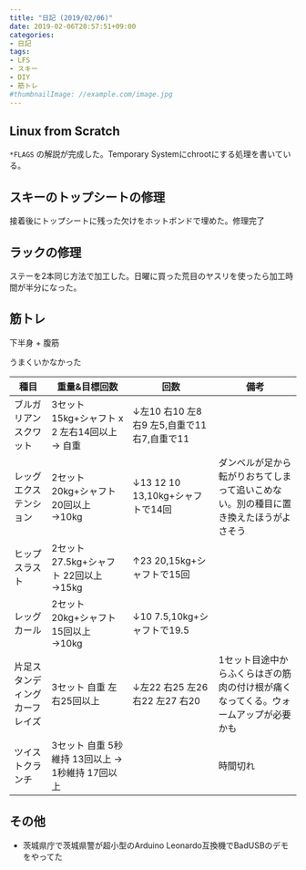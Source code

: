 ```yaml
---
title: "日記 (2019/02/06)"
date: 2019-02-06T20:57:51+09:00
categories:
- 日記
tags:
- LFS
- スキー
- DIY
- 筋トレ
#thumbnailImage: //example.com/image.jpg
---
```


## Linux from Scratch
`*FLAGS` の解説が完成した。Temporary Systemにchrootにする処理を書いている。

## スキーのトップシートの修理
接着後にトップシートに残った欠けをホットボンドで埋めた。修理完了

## ラックの修理
ステーを2本同じ方法で加工した。日曜に買った荒目のヤスリを使ったら加工時間が半分になった。

## 筋トレ
下半身 + 腹筋

うまくいかなかった

| 種目                           | 重量&目標回数                                     | 回数                                          | 備考                                                                                 |
|--------------------------------|---------------------------------------------------|-----------------------------------------------|--------------------------------------------------------------------------------------|
| ブルガリアンスクワット         | 3セット 15kg+シャフト x 2 左右14回以上 → 自重    | ↓左10 右10 左8 右9 左5,自重で11 右7,自重で11 |                                                                                      |
| レッグエクステンション         | 2セット 20kg+シャフト 20回以上 →10kg             | ↓13 12 10 13,10kg+シャフトで14回             | ダンベルが足から転がりおちてしまって追いこめない。別の種目に置き換えたほうがよさそう |
| ヒップスラスト                 | 2セット 27.5kg+シャフト 22回以上 →15kg           | ↑23 20,15kg+シャフトで15回                   |                                                                                      |
| レッグカール                   | 2セット 20kg+シャフト 15回以上 →10kg             | ↓10 7.5,10kg+シャフトで19.5                  |                                                                                      |
| 片足スタンディングカーフレイズ | 3セット 自重 左右25回以上                         | ↓左22 右25 左26 右22 左27 右20               | 1セット目途中からふくらはぎの筋肉の付け根が痛くなってくる。ウォームアップが必要かも  |
| ツイストクランチ               | 3セット 自重 5秒維持 13回以上 → 1秒維持 17回以上 |                                               | 時間切れ                                                                             |

## その他
- 茨城県庁で茨城県警が超小型のArduino Leonardo互換機でBadUSBのデモをやってた

<!--more-->
